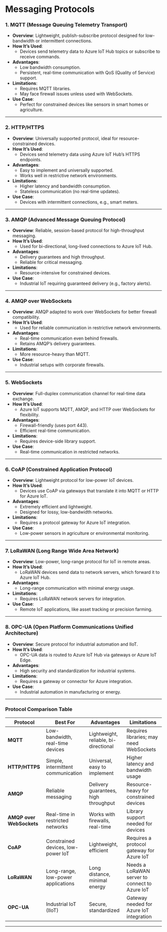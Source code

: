 # Messaging Protocols

### 1. **MQTT (Message Queuing Telemetry Transport)**
- **Overview**: Lightweight, publish-subscribe protocol designed for low-bandwidth or intermittent connections.
- **How It’s Used**:
    - Devices send telemetry data to Azure IoT Hub topics or subscribe to receive commands.
- **Advantages**:
    - Low bandwidth consumption.
    - Persistent, real-time communication with QoS (Quality of Service) support.
- **Limitations**:
    - Requires MQTT libraries.
    - May face firewall issues unless used with WebSockets.
- **Use Case**:
    - Perfect for constrained devices like sensors in smart homes or agriculture.

---

### 2. **HTTP/HTTPS**
- **Overview**: Universally supported protocol, ideal for resource-constrained devices.
- **How It’s Used**:
    - Devices send telemetry data using Azure IoT Hub’s HTTPS endpoints.
- **Advantages**:
    - Easy to implement and universally supported.
    - Works well in restrictive network environments.
- **Limitations**:
    - Higher latency and bandwidth consumption.
    - Stateless communication (no real-time updates).
- **Use Case**:
    - Devices with intermittent connections, e.g., smart meters.

---

### 3. **AMQP (Advanced Message Queuing Protocol)**
- **Overview**: Reliable, session-based protocol for high-throughput messaging.
- **How It’s Used**:
    - Used for bi-directional, long-lived connections to Azure IoT Hub.
- **Advantages**:
    - Delivery guarantees and high throughput.
    - Reliable for critical messaging.
- **Limitations**:
    - Resource-intensive for constrained devices.
- **Use Case**:
    - Industrial IoT requiring guaranteed delivery (e.g., factory alerts).

---

### 4. **AMQP over WebSockets**
- **Overview**: AMQP adapted to work over WebSockets for better firewall compatibility.
- **How It’s Used**:
    - Used for reliable communication in restrictive network environments.
- **Advantages**:
    - Real-time communication even behind firewalls.
    - Retains AMQP’s delivery guarantees.
- **Limitations**:
    - More resource-heavy than MQTT.
- **Use Case**:
    - Industrial setups with corporate firewalls.

---

### 5. **WebSockets**
- **Overview**: Full-duplex communication channel for real-time data exchange.
- **How It’s Used**:
    - Azure IoT supports MQTT, AMQP, and HTTP over WebSockets for flexibility.
- **Advantages**:
    - Firewall-friendly (uses port 443).
    - Efficient real-time communication.
- **Limitations**:
    - Requires device-side library support.
- **Use Case**:
    - Real-time communication in restricted networks.

---

### 6. **CoAP (Constrained Application Protocol)**
- **Overview**: Lightweight protocol for low-power IoT devices.
- **How It’s Used**:
    - Devices use CoAP via gateways that translate it into MQTT or HTTP for Azure IoT.
- **Advantages**:
    - Extremely efficient and lightweight.
    - Designed for lossy, low-bandwidth networks.
- **Limitations**:
    - Requires a protocol gateway for Azure IoT integration.
- **Use Case**:
    - Low-power sensors in agriculture or environmental monitoring.

---

### 7. **LoRaWAN (Long Range Wide Area Network)**
- **Overview**: Low-power, long-range protocol for IoT in remote areas.
- **How It’s Used**:
    - LoRaWAN devices send data to network servers, which forward it to Azure IoT Hub.
- **Advantages**:
    - Long-range communication with minimal energy usage.
- **Limitations**:
    - Requires LoRaWAN network servers for integration.
- **Use Case**:
    - Remote IoT applications, like asset tracking or precision farming.

---

### 8. **OPC-UA (Open Platform Communications Unified Architecture)**
- **Overview**: Secure protocol for industrial automation and IIoT.
- **How It’s Used**:
    - OPC-UA data is routed to Azure IoT Hub via gateways or Azure IoT Edge.
- **Advantages**:
    - High security and standardization for industrial systems.
- **Limitations**:
    - Requires a gateway or connector for Azure integration.
- **Use Case**:
    - Industrial automation in manufacturing or energy.

---

### Protocol Comparison Table

| **Protocol**         | **Best For**                          | **Advantages**                                      | **Limitations**                                    |
|-----------------------|---------------------------------------|----------------------------------------------------|---------------------------------------------------|
| **MQTT**             | Low-bandwidth, real-time devices      | Lightweight, reliable, bi-directional             | Requires libraries; may need WebSockets          |
| **HTTP/HTTPS**       | Simple, intermittent communication    | Universal, easy to implement                      | Higher latency and bandwidth usage               |
| **AMQP**             | Reliable messaging                   | Delivery guarantees, high throughput              | Resource-heavy for constrained devices           |
| **AMQP over WebSockets** | Real-time in restricted networks | Works with firewalls, real-time                   | Library support needed for devices               |
| **CoAP**             | Constrained devices, low-power IoT    | Lightweight, efficient                            | Requires a protocol gateway for Azure IoT        |
| **LoRaWAN**          | Long-range, low-power applications    | Long distance, minimal energy                     | Needs a LoRaWAN server to connect to Azure IoT   |
| **OPC-UA**           | Industrial IoT (IIoT)                | Secure, standardized                              | Gateway needed for Azure IoT integration         |

---
